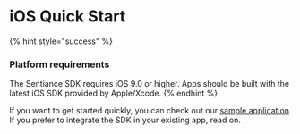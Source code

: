 # iOS Quick Start

{% hint style="success" %}
### Platform requirements

The Sentiance SDK requires iOS 9.0 or higher. Apps should be built with the latest iOS SDK provided by Apple/Xcode.
{% endhint %}

If you want to get started quickly, you can check out our [sample application](https://github.com/sentiance/sdk-starter-ios). If you prefer to  integrate the SDK in your existing app, read on.

